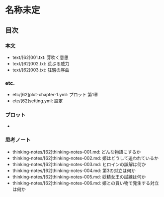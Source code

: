 # 名称未定
## 目次
### 本文
- text/[62]001.txt: 芽吹く意思
- text/[62]002.txt: 荒ぶる威力
- text/[62]003.txt: 狂騒の序曲

### etc.
- etc/[62]plot-chapter-1.yml: プロット 第1章
- etc/[62]setting.yml:        設定

### プロット
- 

### 思考ノート
- thinking-notes/[62]thinking-notes-001.md: どんな物語にするか
- thinking-notes/[62]thinking-notes-002.md: 姫はどうして追われているか
- thinking-notes/[62]thinking-notes-003.md: ヒロインの誤解は何か
- thinking-notes/[62]thinking-notes-004.md: 第3の対立は何か
- thinking-notes/[62]thinking-notes-005.md: 妖精女王の試練は何か
- thinking-notes/[62]thinking-notes-006.md: 姫との買い物で発生する対立は何か
